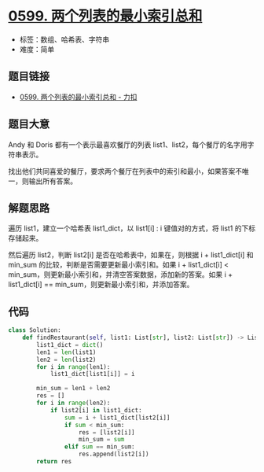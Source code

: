 # [0599. 两个列表的最小索引总和](https://leetcode.cn/problems/minimum-index-sum-of-two-lists/)

- 标签：数组、哈希表、字符串
- 难度：简单

## 题目链接

- [0599. 两个列表的最小索引总和 - 力扣](https://leetcode.cn/problems/minimum-index-sum-of-two-lists/)

## 题目大意

Andy 和 Doris 都有一个表示最喜欢餐厅的列表 list1、list2，每个餐厅的名字用字符串表示。

找出他们共同喜爱的餐厅，要求两个餐厅在列表中的索引和最小，如果答案不唯一，则输出所有答案。

## 解题思路

遍历 list1，建立一个哈希表 list1_dict，以 list1[i] : i 键值对的方式，将 list1 的下标存储起来。

然后遍历 list2，判断 list2[i] 是否在哈希表中，如果在，则根据 i + list1_dict[i] 和 min_sum 的比较，判断是否需要更新最小索引和。如果 i + list1_dict[i] < min_sum，则更新最小索引和，并清空答案数据，添加新的答案。如果 i + list1_dict[i] == min_sum，则更新最小索引和，并添加答案。

## 代码

```python
class Solution:
    def findRestaurant(self, list1: List[str], list2: List[str]) -> List[str]:
        list1_dict = dict()
        len1 = len(list1)
        len2 = len(list2)
        for i in range(len1):
            list1_dict[list1[i]] = i

        min_sum = len1 + len2
        res = []
        for i in range(len2):
            if list2[i] in list1_dict:
                sum = i + list1_dict[list2[i]]
                if sum < min_sum:
                    res = [list2[i]]
                    min_sum = sum
                elif sum == min_sum:
                    res.append(list2[i])
        return res
```

